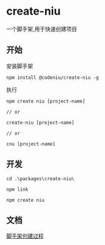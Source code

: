 # create-niu

一个脚手架,用于快速创建项目

## 开始

安装脚手架

```shell
npm install @codeniu/create-niu -g
```

执行

```shell
npm create niu [project-name]

// or

create-niu [project-name]

// or

cnu [project-name]
```

## 开发

```
cd .\packages\create-niu\

npm link

npm create niu

```

## 文档

[脚手架创建过程](https://juejin.cn/post/7175426757091131449)
